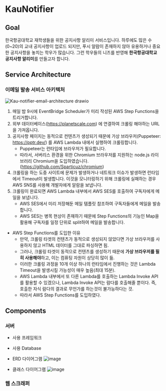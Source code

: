# KauNotifier

## Goal
한국항공대학교 재학생들을 위한 공지사항 알리미 서비스입니다.
하루에도 많은 수(0~20)의 교내 공지사항이 업로드 되지만, 푸시 알람이 존재하지 않아 유용하거나 중요한 공지사항을 놓치는 학우가 많습니다.
그런 학우들의 니즈를 반영해 **한국항공대학교 공지사항 알리미**를 만들고자 합니다.

## Service Architecture
### 이메일 발송 서비스 아키텍처
![Kau-notifier-email-architecture drawio](https://github.com/highlaw00/KauNotifier/assets/65754646/e55ca9d5-1f4a-4be3-be31-126600edcf21)
1. 매일 밤 9시에 EventBridge Scheduler가 미리 작성된 AWS Step Functions을 트리거합니다.
2. 외부 데이터베이스(https://planetscale.com) 에 연결하여 크롤링 해야하는 URL을 가져옵니다.
3. 공지사항 페이지는 동적으로 컨텐츠가 생성되기 때문에 가상 브라우저(Puppeteer: https://pptr.dev/) 를 AWS Lambda 내에서 실행하여 크롤링합니다.
    - Puppeteer는 런타임에 브라우저가 필요합니다.
    - 따라서, 서버리스 환경을 위한 Chromium 브라우저를 지원하는 node.js 라이브러리 Chromium을 도입하였습니다.(https://github.com/Sparticuz/chromium)
4. 크롤링을 하는 도중 사이트에 문제가 발생하거나 네트워크 이슈가 발생하면 런타임에서 Timeout이 발생합니다. 이것을 모니터링하기 위해 크롤링에 실패하는 경우 AWS SNS를 사용해 개발자에게 알람을 보냅니다.
5. 크롤링이 완료되면 AWS Lambda 내부에서 AWS SES를 호출하여 구독자에게 메일을 보냅니다.
    - AWS SES에서 미리 저장해둔 메일 템플릿 참조하여 구독자들에게 메일을 발송합니다.
    - AWS SES는 병목 현상이 존재하기 때문에 Step Functions의 기능인 Map을 활용해 구독자를 일정 단위로 split하여 메일을 발송합니다.

- AWS Step Functions를 도입한 이유
    - 만약, 크롤링 타겟의 컨텐츠가 동적으로 생성되지 않았다면 가상 브라우저를 사용하지 않고 HTML 데이터를 그대로 파싱하면 됨.
    - 그러나, 크롤링 타겟이 동적으로 컨텐츠를 생성하기 때문에 **가상 브라우저를 필히 사용해야**하고, 이는 컴퓨팅 자원이 상당히 많이 듦.
    - 이러한 크롤링 과정을 10개 이상 하나의 런타임에서 진행하는 것은 Lambda Timeout을 발생시킬 가능성이 매우 높음(최대 15분).
    - AWS Lambda 내부에서 또 다른 Lambda를 호출하는 Lambda Invoke API를 활용할 수 있겠으나, Lambda Invoke API는 람다를 호출해줄 뿐이다. 즉, 호출한 자식 람다의 결과로 무언가를 하는것이 불가능하다는 것.
    - 따라서 AWS Step Functions를 도입하였다.

## Components

### 서버

- 사용 프레임워크
- 사용 Database

- ERD 다이어그램
![image](https://github.com/highlaw00/KauNotifier/assets/65754646/6874bb62-7caf-4f09-bd0e-fd653dbeeca1)

- 클래스 다이어그램
![image](https://github.com/highlaw00/KauNotifier/assets/65754646/db9b43c2-d79f-4722-9980-66796cbe65d5)

### 웹 스크래퍼
